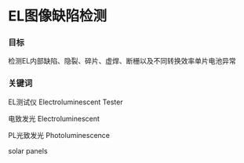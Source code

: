 # EL图像缺陷检测

### 目标

检测EL内部缺陷、隐裂、碎片、虚焊、断栅以及不同转换效率单片电池异常

### 关键词

EL测试仪    Electroluminescent Tester

电致发光    Electroluminescent

PL光致发光    Photoluminescence

solar panels

